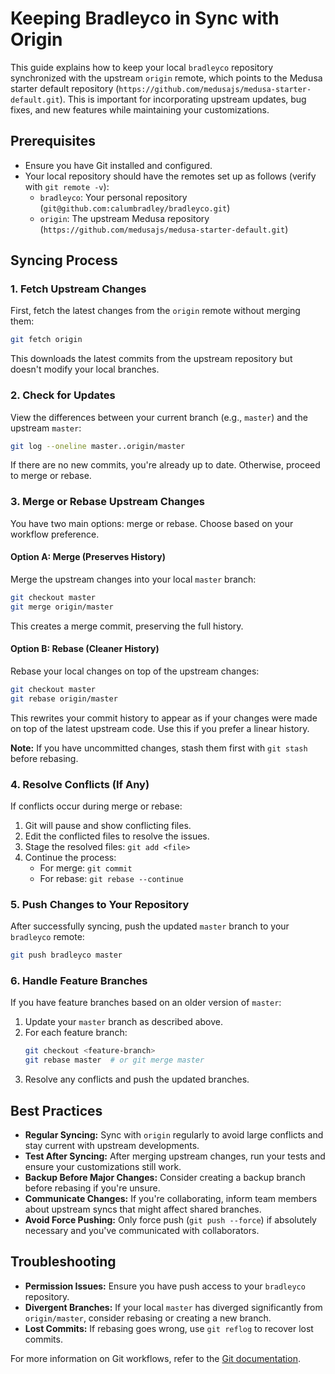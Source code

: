 # Keeping Bradleyco in Sync with Origin

This guide explains how to keep your local `bradleyco` repository synchronized with the upstream `origin` remote, which points to the Medusa starter default repository (`https://github.com/medusajs/medusa-starter-default.git`). This is important for incorporating upstream updates, bug fixes, and new features while maintaining your customizations.

## Prerequisites

- Ensure you have Git installed and configured.
- Your local repository should have the remotes set up as follows (verify with `git remote -v`):
  - `bradleyco`: Your personal repository (`git@github.com:calumbradley/bradleyco.git`)
  - `origin`: The upstream Medusa repository (`https://github.com/medusajs/medusa-starter-default.git`)

## Syncing Process

### 1. Fetch Upstream Changes

First, fetch the latest changes from the `origin` remote without merging them:

```bash
git fetch origin
```

This downloads the latest commits from the upstream repository but doesn't modify your local branches.

### 2. Check for Updates

View the differences between your current branch (e.g., `master`) and the upstream `master`:

```bash
git log --oneline master..origin/master
```

If there are no new commits, you're already up to date. Otherwise, proceed to merge or rebase.

### 3. Merge or Rebase Upstream Changes

You have two main options: merge or rebase. Choose based on your workflow preference.

#### Option A: Merge (Preserves History)

Merge the upstream changes into your local `master` branch:

```bash
git checkout master
git merge origin/master
```

This creates a merge commit, preserving the full history.

#### Option B: Rebase (Cleaner History)

Rebase your local changes on top of the upstream changes:

```bash
git checkout master
git rebase origin/master
```

This rewrites your commit history to appear as if your changes were made on top of the latest upstream code. Use this if you prefer a linear history.

**Note:** If you have uncommitted changes, stash them first with `git stash` before rebasing.

### 4. Resolve Conflicts (If Any)

If conflicts occur during merge or rebase:

1. Git will pause and show conflicting files.
2. Edit the conflicted files to resolve the issues.
3. Stage the resolved files: `git add <file>`
4. Continue the process:
   - For merge: `git commit`
   - For rebase: `git rebase --continue`

### 5. Push Changes to Your Repository

After successfully syncing, push the updated `master` branch to your `bradleyco` remote:

```bash
git push bradleyco master
```

### 6. Handle Feature Branches

If you have feature branches based on an older version of `master`:

1. Update your `master` branch as described above.
2. For each feature branch:
   ```bash
   git checkout <feature-branch>
   git rebase master  # or git merge master
   ```
3. Resolve any conflicts and push the updated branches.

## Best Practices

- **Regular Syncing:** Sync with `origin` regularly to avoid large conflicts and stay current with upstream developments.
- **Test After Syncing:** After merging upstream changes, run your tests and ensure your customizations still work.
- **Backup Before Major Changes:** Consider creating a backup branch before rebasing if you're unsure.
- **Communicate Changes:** If you're collaborating, inform team members about upstream syncs that might affect shared branches.
- **Avoid Force Pushing:** Only force push (`git push --force`) if absolutely necessary and you've communicated with collaborators.

## Troubleshooting

- **Permission Issues:** Ensure you have push access to your `bradleyco` repository.
- **Divergent Branches:** If your local `master` has diverged significantly from `origin/master`, consider rebasing or creating a new branch.
- **Lost Commits:** If rebasing goes wrong, use `git reflog` to recover lost commits.

For more information on Git workflows, refer to the [Git documentation](https://git-scm.com/doc).
